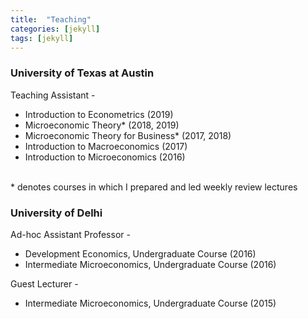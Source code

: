 ```yaml
---
title:  "Teaching"
categories: [jekyll]
tags: [jekyll]
---
```

<h3><b>University of Texas at Austin</b></h3>
<p>Teaching Assistant -
<!---
<br />(<a href="" target="_blank">Course evaluations</a>)</p>
-->
<ul>
  <li>Introduction to Econometrics (2019)
  <li>Microeconomic Theory* (2018, 2019)
  <li>Microeconomic Theory for Business* (2017, 2018)
  <li>Introduction to Macroeconomics (2017)
  <li>Introduction to Microeconomics (2016)   
</ul>   
<br/>
* denotes courses in which I prepared and led weekly review lectures

<h3><b>University of Delhi</b></h3>
<p> Ad-hoc Assistant Professor -
<!---
<br />(<a href="" target="_blank">Course evaluations</a>)</p>
-->
<ul>
  <li>Development Economics, Undergraduate Course (2016)
  <li>Intermediate Microeconomics, Undergraduate Course (2016)
</ul>

<p> Guest Lecturer -
<!---
<br />(<a href="" target="_blank">Course evaluations</a>)</p>
-->
<ul>
  <li>Intermediate Microeconomics, Undergraduate Course (2015)
</ul>



